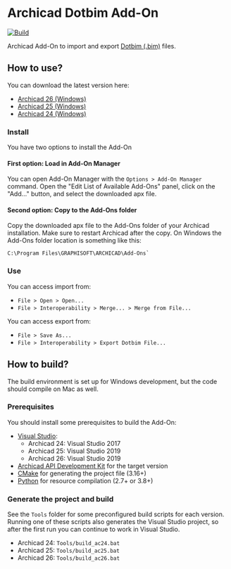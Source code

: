 # Archicad Dotbim Add-On

[![Build](https://github.com/kovacsv/dotbim-archicad/actions/workflows/build.yml/badge.svg)](https://github.com/kovacsv/dotbim-archicad/actions/workflows/build.yml)

Archicad Add-On to import and export [Dotbim (.bim)](https://dotbim.net) files.

## How to use?

You can download the latest version here:
- [Archicad 26 (Windows)](https://github.com/kovacsv/dotbim-archicad/releases/latest/download/Dotbim_AC26_Win.apx)
- [Archicad 25 (Windows)](https://github.com/kovacsv/dotbim-archicad/releases/latest/download/Dotbim_AC25_Win.apx)
- [Archicad 24 (Windows)](https://github.com/kovacsv/dotbim-archicad/releases/latest/download/Dotbim_AC24_Win.apx)

### Install

You have two options to install the Add-On

#### First option: Load in Add-On Manager

You can open Add-On Manager with the `Options > Add-On Manager` command. Open the "Edit List of Available Add-Ons" panel, click on the "Add..." button, and select the downloaded apx file.

#### Second option: Copy to the Add-Ons folder

Copy the downloaded apx file to the Add-Ons folder of your Archicad installation. Make sure to restart Archicad after the copy. On Windows the Add-Ons folder location is something like this:
```
C:\Program Files\GRAPHISOFT\ARCHICAD\Add-Ons`
```

### Use

You can access import from:
- `File > Open > Open...`
- `File > Interoperability > Merge... > Merge from File...`

You can access export from:
- `File > Save As...`
- `File > Interoperability > Export Dotbim File...`

## How to build?

The build environment is set up for Windows development, but the code should compile on Mac as well.

### Prerequisites

You should install some prerequisites to build the Add-On:
- [Visual Studio](https://visualstudio.microsoft.com/downloads):
  - Archicad 24: Visual Studio 2017
  - Archicad 25: Visual Studio 2019
  - Archicad 26: Visual Studio 2019
- [Archicad API Development Kit](https://archicadapi.graphisoft.com) for the target version
- [CMake](https://cmake.org) for generating the project file (3.16+)
- [Python](https://www.python.org) for resource compilation (2.7+ or 3.8+)

### Generate the project and build

See the `Tools` folder for some preconfigured build scripts for each version. Running one of these scripts also generates the Visual Studio project, so after the first run you can continue to work in Visual Studio.
- Archicad 24: `Tools/build_ac24.bat`
- Archicad 25: `Tools/build_ac25.bat`
- Archicad 26: `Tools/build_ac26.bat`
